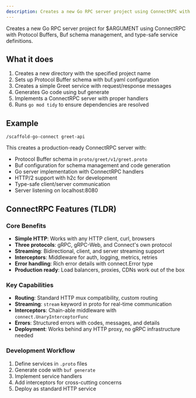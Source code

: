 ```yaml
---
description: Creates a new Go RPC server project using ConnectRPC with Protocol Buffers
---
```


Creates a new Go RPC server project for $ARGUMENT using ConnectRPC with Protocol Buffers, Buf schema management, and type-safe service definitions.

## What it does

1. Creates a new directory with the specified project name
2. Sets up Protocol Buffer schema with buf.yaml configuration
3. Creates a simple Greet service with request/response messages
4. Generates Go code using buf generate
5. Implements a ConnectRPC server with proper handlers
6. Runs `go mod tidy` to ensure dependencies are resolved

## Example

```
/scaffold-go-connect greet-api
```

This creates a production-ready ConnectRPC server with:

- Protocol Buffer schema in `proto/greet/v1/greet.proto`
- Buf configuration for schema management and code generation
- Go server implementation with ConnectRPC handlers
- HTTP/2 support with h2c for development
- Type-safe client/server communication
- Server listening on localhost:8080

## ConnectRPC Features (TLDR)

### Core Benefits

- **Simple HTTP**: Works with any HTTP client, curl, browsers
- **Three protocols**: gRPC, gRPC-Web, and Connect's own protocol
- **Streaming**: Bidirectional, client, and server streaming support
- **Interceptors**: Middleware for auth, logging, metrics, retries
- **Error handling**: Rich error details with connect.Error type
- **Production ready**: Load balancers, proxies, CDNs work out of the box

### Key Capabilities

- **Routing**: Standard HTTP mux compatibility, custom routing
- **Streaming**: `stream` keyword in proto for real-time communication
- **Interceptors**: Chain-able middleware with `connect.UnaryInterceptorFunc`
- **Errors**: Structured errors with codes, messages, and details
- **Deployment**: Works behind any HTTP proxy, no gRPC infrastructure needed

### Development Workflow

1. Define services in `.proto` files
2. Generate code with `buf generate`
3. Implement service handlers
4. Add interceptors for cross-cutting concerns
5. Deploy as standard HTTP service

